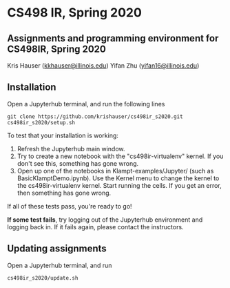 # CS498 IR, Spring 2020

## Assignments and programming environment for CS498IR, Spring 2020

Kris Hauser (kkhauser@illinois.edu)
Yifan Zhu (yifan16@illinois.edu)


## Installation

Open a Jupyterhub terminal, and run the following lines

```
git clone https://github.com/krishauser/cs498ir_s2020.git
cs498ir_s2020/setup.sh
```

To test that your installation is working:

1. Refresh the Jupyterhub main window.  
2. Try to create a new notebook with the "cs498ir-virtualenv" kernel.  If you don't see this, something has gone wrong.  
3. Open up one of the notebooks in Klampt-examples/Jupyter/ (such as BasicKlamptDemo.ipynb).  Use the Kernel menu to change the kernel to the cs498ir-virtualenv kernel.  Start running the cells.  If you get an error, then something has gone wrong.

If all of these tests pass, you're ready to go!

**If some test fails**, try logging out of the Jupyterhub environment and logging back in.  If it fails again, please contact the instructors.


## Updating assignments

Open a Jupyterhub terminal, and run

```
cs498ir_s2020/update.sh
```

